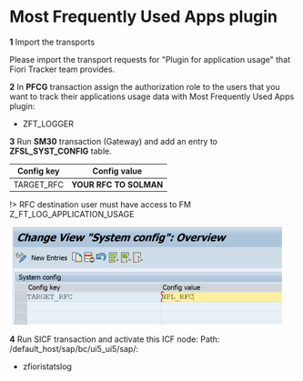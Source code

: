 # Most Frequently Used Apps plugin

**1** Import the transports

Please import the transport requests for "Plugin for application usage" that Fiori Tracker team provides.

**2** In **PFCG** transaction assign the authorization role to the users that you want to track their applications usage data with Most Frequently Used Apps plugin:
- ZFT_LOGGER

**3** Run **SM30** transaction (Gateway) and add an entry to **ZFSL_SYST_CONFIG** table.


|  Config key   |      Config value      |
| ------------- |:-------------:         |
|  TARGET_RFC   | **YOUR RFC TO SOLMAN** |

!> RFC destination user must have access to FM Z_FT_LOG_APPLICATION_USAGE

![](../res/rfc_conf.png)

**4** Run SICF transaction and activate this ICF node:
Path: /default_host/sap/bc/ui5_ui5/sap/:
- zfioristatslog


